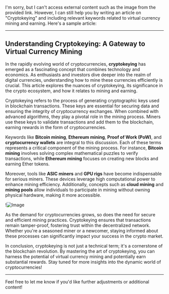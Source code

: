 I'm sorry, but I can't access external content such as the image from the provided link. However, I can still help you by writing an article on "Cryptokeying" and including relevant keywords related to virtual currency mining and earning. Here's a sample article:

---

## Understanding Cryptokeying: A Gateway to Virtual Currency Mining

In the rapidly evolving world of cryptocurrencies, **cryptokeying** has emerged as a fascinating concept that combines technology and economics. As enthusiasts and investors dive deeper into the realm of digital currencies, understanding how to mine these currencies efficiently is crucial. This article explores the nuances of cryptokeying, its significance in the crypto ecosystem, and how it relates to mining and earning.

Cryptokeying refers to the process of generating cryptographic keys used in blockchain transactions. These keys are essential for securing data and ensuring the integrity of cryptocurrency exchanges. When combined with advanced algorithms, they play a pivotal role in the mining process. Miners use these keys to validate transactions and add them to the blockchain, earning rewards in the form of cryptocurrencies.

Keywords like **Bitcoin mining**, **Ethereum mining**, **Proof of Work (PoW)**, and **cryptocurrency wallets** are integral to this discussion. Each of these terms represents a critical component of the mining process. For instance, **Bitcoin mining** involves solving complex mathematical puzzles to verify transactions, while **Ethereum mining** focuses on creating new blocks and earning Ether tokens.

Moreover, tools like **ASIC miners** and **GPU rigs** have become indispensable for serious miners. These devices leverage high computational power to enhance mining efficiency. Additionally, concepts such as **cloud mining** and **mining pools** allow individuals to participate in mining without owning physical hardware, making it more accessible.

!![Image](https://github.com/user-attachments/assets/b6e7b7a2-655e-4d44-8baa-20c566a3cb65)

As the demand for cryptocurrencies grows, so does the need for secure and efficient mining practices. Cryptokeying ensures that transactions remain tamper-proof, fostering trust within the decentralized network. Whether you're a seasoned miner or a newcomer, staying informed about these processes can significantly impact your success in the crypto market.

In conclusion, cryptokeying is not just a technical term; it's a cornerstone of the blockchain revolution. By mastering the art of cryptokeying, you can harness the potential of virtual currency mining and potentially earn substantial rewards. Stay tuned for more insights into the dynamic world of cryptocurrencies!

--- 

Feel free to let me know if you'd like further adjustments or additional content!